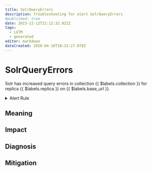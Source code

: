 ```yaml
---
title: SolrQueryErrors
description: Troubleshooting for alert SolrQueryErrors
#published: true
date: 2023-12-12T21:12:32.022Z
tags: 
  - LGTM
  - generated
editor: markdown
dateCreated: 2020-04-10T18:32:27.079Z
---
```


# SolrQueryErrors

Solr has increased query errors in collection {{ $labels.collection }} for replica {{ $labels.replica }} on {{ $labels.base_url }}.

<details>
  <summary>Alert Rule</summary>

{{% rule "solr/solr-internal.yml" "SolrQueryErrors" %}}

{{% comment %}}

```yaml
alert: SolrQueryErrors
expr: increase(solr_metrics_core_errors_total{category="QUERY"}[1m]) > 1
for: 5m
labels:
    severity: warning
annotations:
    summary: Solr query errors (instance {{ $labels.instance }})
    description: |-
        Solr has increased query errors in collection {{ $labels.collection }} for replica {{ $labels.replica }} on {{ $labels.base_url }}.
          VALUE = {{ $value }}
          LABELS = {{ $labels }}
    runbook: https://github.com/srerun/prometheus-alerts/blob/main/content/runbooks/solr-internal/SolrQueryErrors.md

```

{{% /comment %}}

</details>


## Meaning
[//]: # "Short paragraph that explains what the alert means"


## Impact
[//]: # "What could / will happen if the alert is not addressed"



## Diagnosis
[//]: # "Steps to take to identify the cause of the problem"



## Mitigation
[//]: # "The steps necessary to resolve the alert"
